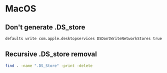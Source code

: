 # MacOS

## Don't generate .DS_store

```bash
defaults write com.apple.desktopservices DSDontWriteNetworkStores true
```

## Recursive .DS_store removal

```bash
find . -name ".DS_Store" -print -delete
```
